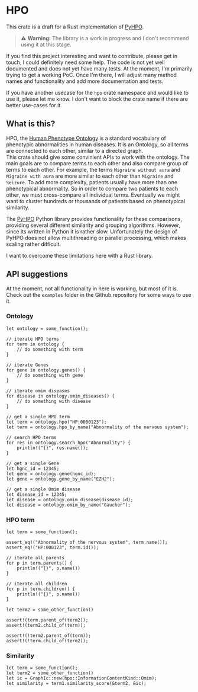 # HPO

This crate is a draft for a Rust implementation of [PyHPO](https://pypi.org/project/pyhpo/).

> :warning: **Warning:** The library is a work in progress and I don't recommend using it at this stage.

If you find this project interesting and want to contribute, please get in touch, I could definitely need some help. The code is not yet well documented and does not yet have many tests. At the moment, I'm primarily trying to get a working PoC. Once I'm there, I will adjust many method names and functionality and add more documentation and tests.

If you have another usecase for the `hpo` crate namespace and would like to use it, please let me know. I don't want to block the crate name if there are better use-cases for it.

## What is this?

HPO, the [Human Phenotype Ontology](https://hpo.jax.org/app/) is a standard vocabulary of phenotypic abnormalities in human diseases. It is an Ontology, so all terms are connected to each other, similar to a directed graph.  
This crate should give some convinient APIs to work with the ontology. The main goals are to compare terms to each other and also compare group of terms to each other.
For example, the terms `Migraine without aura` and `Migraine with aura` are more similar to each other than `Migraine` and `Seizure`. To add more complexity, patients usually have more than one phenotypical abnormality. So in order to compare two patients to each other, we must cross-compare all individual terms. Eventually we might want to cluster hundreds or thousands of patients based on phenotypical similarity.

The [PyHPO](https://pypi.org/project/pyhpo/) Python library provides functionality for these comparisons, providing several different similarity and grouping algorithms. However, since its written in Python it is rather slow. Unfortunately the design of PyHPO does not allow multithreading or parallel processing, which makes scaling rather difficult.

I want to overcome these limitations here with a Rust library.



## API suggestions
At the moment, not all functionality in here is working, but most of it is. Check out the `examples` folder in the Github repository for some ways to use it.

### Ontology
```ignore
let ontology = some_function();

// iterate HPO terms
for term in ontology {
    // do something with term
}

// iterate Genes
for gene in ontology.genes() {
    // do something with gene
}

// iterate omim diseases
for disease in ontology.omim_diseases() {
    // do something with disease
}

// get a single HPO term
let term = ontology.hpo("HP:0000123");
let term = ontology.hpo_by_name("Abnormality of the nervous system");

// search HPO terms
for res in ontology.search_hpo("Abnormality") {
    println!("{}", res.name());
}

// get a single Gene
let hgnc_id = 12345;
let gene = ontology.gene(hgnc_id);
let gene = ontology.gene_by_name("EZH2");

// get a single Omim disease
let disease_id = 12345;
let disease = ontology.omim_disease(disease_id);
let disease = ontology.omim_by_name("Gaucher");
```

### HPO term
```ignore
let term = some_function();

assert_eq!("Abnormality of the nervous system", term.name());
assert_eq!("HP:000123", term.id());

// iterate all parents
for p in term.parents() {
    println!("{}", p.name())
}

// iterate all children
for p in term.children() {
    println!("{}", p.name())
}

let term2 = some_other_function()

assert!(term.parent_of(term2));
assert!(term2.child_of(term));

assert!(!term2.parent_of(term));
assert!(!term.child_of(term2));
```

### Similarity
```ignore
let term = some_function();
let term2 = some_other_function()
let ic = GraphIc::new(hpo::InformationContentKind::Omim);
let similarity = term1.similarity_score(&term2, &ic);
```
